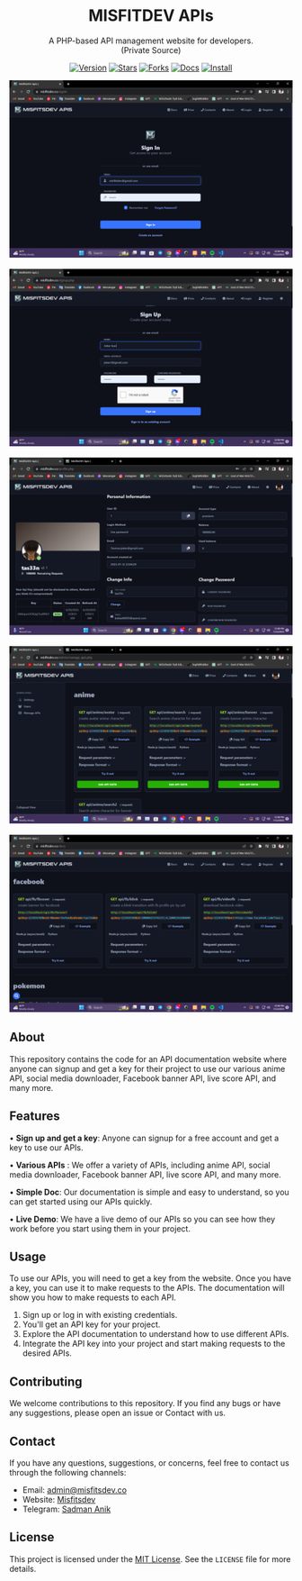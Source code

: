 <div align="center">

# MISFITDEV APIs

A PHP-based API management website for developers.
<br>
(Private Source)

[![Version](https://img.shields.io/github/v/tag/tas33n/Cyber-Punk-facebook.svg?label=version&style=flat)](https://github.com/tas33n/Cyber-Punk-facebook/blob/master/changelog.org)
[![Stars](https://img.shields.io/github/stars/tas33n/Cyber-Punk-facebook.svg?style=flat)](https://github.com/tas33n/Cyber-Punk-facebook/stargazers)
[![Forks](https://img.shields.io/github/forks/tas33n/Cyber-Punk-facebook.svg?color=007ec6&style=flat)](https://github.com/tas33n/Cyber-Punk-facebook/network)
[![Docs](https://img.shields.io/badge/docs-on%20GitHub-007ec6.svg?&style=flat)](https://github.com/tas33n/Cyber-Punk-facebook/wiki)
[![Install](https://img.shields.io/badge/Install%20directly%20with-Stylus-116b59.svg?longCache=true&style=flat)](https://raw.githubusercontent.com/tas33n/Cyber-Punk/main/Cyber-Punk.user.styl)

</div>

![Screenshot 1](public/img/Screenshot_10.png)
<br /><br />
![Screenshot 2](public/img/Screenshot_11.png)
<br /><br />
![Screenshot 3](public/img/Screenshot_14.png)
<br /><br />
![Screenshot 4](public/img/Screenshot_15.png)
<br /><br />
![Screenshot 5](public/img/Screenshot_8.png)

## About

This repository contains the code for an API documentation website where anyone can signup and get a key for their project to use our various anime API, social media downloader, Facebook banner API, live score API, and many more.

## Features

• **Sign up and get a key**: Anyone can signup for a free account and get a key to use our APIs.

• **Various APIs** : We offer a variety of APIs, including anime API, social media downloader, Facebook banner API, live score API, and many more.

• **Simple Doc**: Our documentation is simple and easy to understand, so you can get started using our APIs quickly.

• **Live Demo**: We have a live demo of our APIs so you can see how they work before you start using them in your project.

## Usage

To use our APIs, you will need to get a key from the website. Once you have a key, you can use it to make requests to the APIs. The documentation will show you how to make requests to each API.

1. Sign up or log in with existing credentials.
2. You'll get an API key for your project.
3. Explore the API documentation to understand how to use different APIs.
4. Integrate the API key into your project and start making requests to the desired APIs.

## Contributing

We welcome contributions to this repository. If you find any bugs or have any suggestions, please open an issue or Contact with us.

## Contact

If you have any questions, suggestions, or concerns, feel free to contact us through the following channels:

- Email: admin@misfitsdev.co
- Website: [Misfitsdev](https://misfitsdev.co)
- Telegram: [Sadman Anik](https://t.me/misfitsdev)

## License

This project is licensed under the [MIT License](https://opensource.org/licenses/MIT). See the `LICENSE` file for more details.
